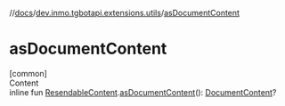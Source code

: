 //[docs](../../index.md)/[dev.inmo.tgbotapi.extensions.utils](index.md)/[asDocumentContent](as-document-content.md)



# asDocumentContent  
[common]  
Content  
inline fun [ResendableContent](../dev.inmo.tgbotapi.types.message.content.abstracts/-resendable-content/index.md).[asDocumentContent](as-document-content.md)(): [DocumentContent](../dev.inmo.tgbotapi.types.message.content.media/-document-content/index.md)?  



